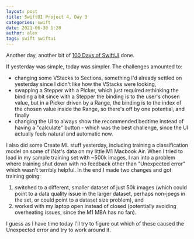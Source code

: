 ```yaml
---
layout: post
title: SwiftUI Project 4, Day 3
categories: swift
date: 2021-06-30 1:20
author: alex
tags: swift swiftui
---
```



Another day, another bit of [100 Days of SwiftUI](https://www.hackingwithswift.com/100/swiftui) done.

If yesterday was simple, today was simpler. The challenges amounted to:
- changing some VStacks to Sections, something I'd already settled on yesterday since I didn't like how the VStacks were looking,
- swapping a Stepper with a Picker, which just required rethinking the binding a bit since with a Stepper the binding is to the user's chosen value, but in a Picker driven by a Range, the binding is to the index of the chosen value inside the Range, so there's off by one potential, and finally
- changing the UI to always show the recommended bedtime instead of having a "calculate" button - which was the best challenge, since the UI actually feels natural and automatic now.

I also did some Create ML stuff yesterday, including training a classification model on some of iNat's data on my little M1 Macbook Air. When I tried to load in my sample training set with ~500k images, I ran into a problem where training shut down with no feedback other than "Unexpected error" which wasn't terribly helpful. In the end I made two changes and got training going:
1. switched to a different, smaller dataset of just 50k images (which could point to a data quality issue in the larger dataset, perhaps non-jpegs in the set, or could point to a dataset size problem), and
2. worked with my laptop open instead of closed (potentially avoiding overheating issues, since the M1 MBA has no fan). 

I guess as I have time today I'll try to figure out which of these caused the Unexpected error and try to work around it.

